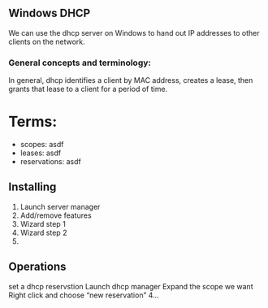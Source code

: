 ## Windows DHCP
We can use the dhcp server on Windows to hand out IP addresses to other clients on the network.

### General concepts and terminology:
In general, dhcp identifies a client by MAC address, creates a lease, then grants that lease to a client for a period of time.

# Terms:
- scopes: asdf
- leases: asdf
- reservations: asdf

## Installing
1. Launch server manager
2. Add/remove features
3. Wizard step 1
4. Wizard step 2
5.

## Operations
set a dhcp reservstion
Launch dhcp manager
Expand the scope we want
Right click and choose “new reservation”
4…